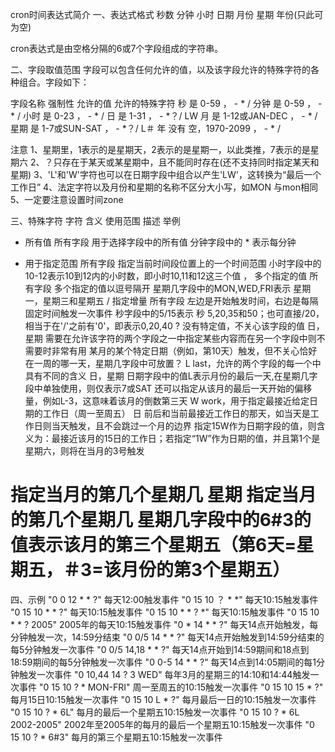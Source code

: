 cron时间表达式简介
一、表达式格式
秒数 分钟 小时 日期 月份 星期 年份(只此可为空)

cron表达式是由空格分隔的6或7个字段组成的字符串。

二、字段取值范围
字段可以包含任何允许的值，以及该字段允许的特殊字符的各种组合。字段如下：

字段名称	强制性	允许的值	允许的特殊字符
秒	是	0-59	， - * /
分钟	是	0-59	， - * /
小时	是	0-23	， - * /
日	是	1-31	， - *？/ LW
月	是	1-12或JAN-DEC	， - * /
星期	是	1-7或SUN-SAT	， - *？/ L＃
年	没有	空，1970-2099	， - * /




注意
1、星期里，1表示的是星期天，2表示的是星期一，以此类推，7表示的是星期六
2、？只存在于某天或某星期中，且不能同时存在(还不支持同时指定某天和星期)
3、'L'和'W'字符也可以在日期字段中组合以产生'LW'，这转换为“最后一个工作日”
4、法定字符以及月份和星期的名称不区分大小写，如MON 与mon相同
5、一定要注意设置时间zone

三、特殊字符
字符	含义	使用范围	描述	举例
*	所有值	所有字段	用于选择字段中的所有值	分钟字段中的 * 表示每分钟
-	用于指定范围	所有字段	指定当前时间段位置上的一个时间范围	小时字段中的10-12表示10到12内的小时数，即小时10,11和12这三个值
     ，	多个指定的值	所有字段	多个指定的值以逗号隔开	星期几字段中的MON,WED,FRI表示 星期一，星期三和星期五
     /	指定增量	所有字段	左边是开始触发时间，右边是每隔固定时间触发一次事件	秒字段中的5/15表示 秒 5,20,35和50；也可直接/20，相当于在'/'之前有'0'，即表示0,20,40
     ?	没有特定值，不关心该字段的值	日，星期	需要在允许该字符的两个字段之一中指定某些内容而在另一个字段中则不需要时非常有用	某月的某个特定日期（例如，第10天）触发，但不关心恰好在一周的哪一天，星期几字段中可放置？
     L	last，允许的两个字段的每一个中具有不同的含义	日，星期	日期字段中的值L表示月份的最后一天,在星期几字段中单独使用，则仅表示7或SAT	还可以指定从该月的最后一天开始的偏移量，例如L-3，这意味着该月的倒数第三天
     W	work，用于指定最接近给定日期的工作日（周一至周五）	日	前后和当前最接近工作日的那天，如当天是工作日则当天触发，且不会跳过一个月的边界	指定15W作为日期字段的值，则含义为：最接近该月的15日的工作日；若指定“1W”作为日期的值，并且第1个是星期六，则将在当月的3号触发
#	指定当月的第几个星期几	星期	指定当月的第几个星期几	星期几字段中的6#3的值表示该月的第三个星期五（第6天=星期五，＃3=该月份的第3个星期五）
四、示例
"0 0 12 * * ?" 每天12:00触发事件
"0 15 10 ？ * *" 每天10:15触发事件
"0 15 10 * * ?" 每天10:15触发事件
"0 15 10 * * ? *" 每天10:15触发事件
"0 15 10 * * ? 2005" 2005年的每天10:15触发事件
"0 * 14 * * ?" 每天14点开始触发，每分钟触发一次，14:59分结束
"0 0/5 14 * * ?" 每天14点开始触发到14:59分结束的每5分钟触发一次事件
"0 0/5 14,18 * * ?" 每天14点开始到14:59期间和18点到18:59期间的每5分钟触发一次事件
"0 0-5 14 * * ?" 每天14点到14:05期间的每1分钟触发一次事件
"0 10,44 14 ? 3 WED" 每年3月的星期三的14:10和14:44触发一次事件
"0 15 10 ? * MON-FRI" 周一至周五的10:15触发一次事件
"0 15 10 15 * ?" 每月15日10:15触发一次事件
"0 15 10 L * ?" 每月最后一日的10:15触发一次事件
"0 15 10 ? * 6L" 每月的最后一个星期五10:15触发一次事件
"0 15 10 ? * 6L 2002-2005" 2002年至2005年的每月的最后一个星期五10:15触发一次事件
"0 15 10 ? * 6#3" 每月的第三个星期五10:15触发一次事件